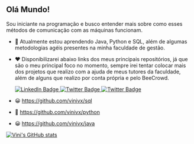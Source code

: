 ## Olá Mundo!
Sou iniciante na programação e busco entender mais sobre como esses métodos de comunicação com as máquinas funcionam.
- 🌱 Atualmente estou aprendendo Java, Python e SQL, além de algumas metodologias agéis presentes na minha faculdade de gestão.
- ❤️ Disponibilizarei abaixo links dos meus principais repositórios, já que são o meu principal foco no momento, sempre irei tentar colocar mais dos projetos que realizo com a ajuda de meus tutores da faculdade, além de alguns que realizo por conta própria e pelo BeeCrowd.


  <div id="badges">
  <a href="www.linkedin.com/in/vinicius-verdiano-5b404b1a3">
    <img src="https://img.shields.io/badge/LinkedIn-blue?style=for-the-badge&logo=linkedin&logoColor=white" alt="LinkedIn Badge"/>
  </a>
   <a href="vinivrcarvalho23@gmail.com">
    <img src="https://img.shields.io/badge/Email-red?style=for-the-badge&logo=twitter&logoColor=white" alt="Twitter Badge"/>
  </a>
  <a href="11975472501">
    <img src="https://img.shields.io/badge/Whatsapp-green?style=for-the-badge&logo=twitter&logoColor=white" alt="Twitter Badge"/>
  </a>
  

 
- 😀 https://github.com/vinivx/sql
- 🤔 https://github.com/vinivx/python
- 😀 https://github.com/vinivx/java
  
[![Vini's GitHub stats](https://github-readme-stats.vercel.app/api?username=vinivx)](https://github.com/vinivx/github-readme-stats)

